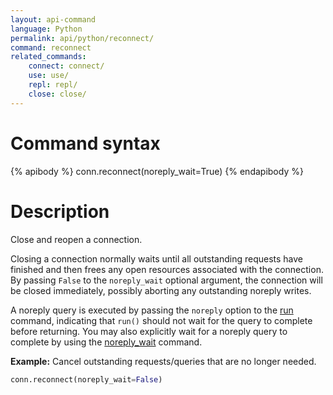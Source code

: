```yaml
---
layout: api-command
language: Python
permalink: api/python/reconnect/
command: reconnect
related_commands:
    connect: connect/
    use: use/
    repl: repl/
    close: close/
---
```


# Command syntax #

{% apibody %}
conn.reconnect(noreply_wait=True)
{% endapibody %}

# Description #

Close and reopen a connection.

Closing a connection normally waits until all outstanding requests have finished and then frees any open resources associated with the connection. By passing `False` to the `noreply_wait` optional argument, the connection will be closed immediately, possibly aborting any outstanding noreply writes.

A noreply query is executed by passing the `noreply` option to the [run](/api/python/run/) command, indicating that `run()` should not wait for the query to complete before returning. You may also explicitly wait for a noreply query to complete by using the [noreply_wait](/api/python/noreply_wait) command.

__Example:__ Cancel outstanding requests/queries that are no longer needed.

```py
conn.reconnect(noreply_wait=False)
```
